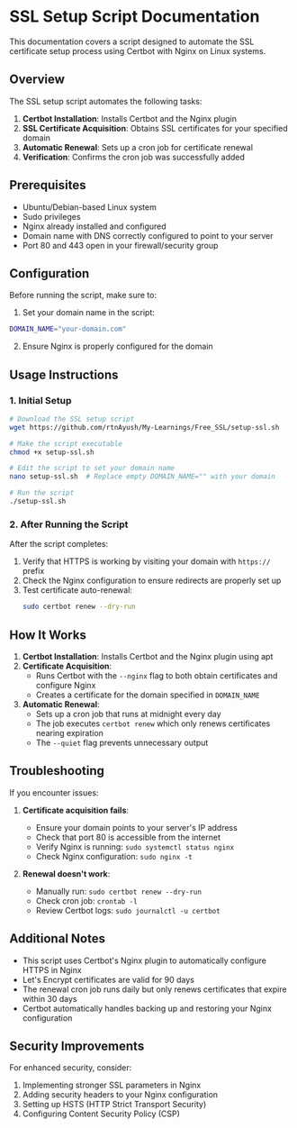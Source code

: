 # SSL Setup Script Documentation

This documentation covers a script designed to automate the SSL certificate setup process using Certbot with Nginx on Linux systems.

## Overview

The SSL setup script automates the following tasks:

1. **Certbot Installation**: Installs Certbot and the Nginx plugin
2. **SSL Certificate Acquisition**: Obtains SSL certificates for your specified domain
3. **Automatic Renewal**: Sets up a cron job for certificate renewal
4. **Verification**: Confirms the cron job was successfully added

## Prerequisites

- Ubuntu/Debian-based Linux system
- Sudo privileges
- Nginx already installed and configured
- Domain name with DNS correctly configured to point to your server
- Port 80 and 443 open in your firewall/security group

## Configuration

Before running the script, make sure to:

1. Set your domain name in the script:
```bash
DOMAIN_NAME="your-domain.com"
```

2. Ensure Nginx is properly configured for the domain

## Usage Instructions

### 1. Initial Setup

```bash
# Download the SSL setup script
wget https://github.com/rtnAyush/My-Learnings/Free_SSL/setup-ssl.sh

# Make the script executable
chmod +x setup-ssl.sh

# Edit the script to set your domain name
nano setup-ssl.sh  # Replace empty DOMAIN_NAME="" with your domain

# Run the script
./setup-ssl.sh
```

### 2. After Running the Script

After the script completes:

1. Verify that HTTPS is working by visiting your domain with `https://` prefix
2. Check the Nginx configuration to ensure redirects are properly set up
3. Test certificate auto-renewal:
   ```bash
   sudo certbot renew --dry-run
   ```

## How It Works

1. **Certbot Installation**: Installs Certbot and the Nginx plugin using apt
2. **Certificate Acquisition**: 
   - Runs Certbot with the `--nginx` flag to both obtain certificates and configure Nginx
   - Creates a certificate for the domain specified in `DOMAIN_NAME`
3. **Automatic Renewal**:
   - Sets up a cron job that runs at midnight every day
   - The job executes `certbot renew` which only renews certificates nearing expiration
   - The `--quiet` flag prevents unnecessary output

## Troubleshooting

If you encounter issues:

1. **Certificate acquisition fails**:
   - Ensure your domain points to your server's IP address
   - Check that port 80 is accessible from the internet
   - Verify Nginx is running: `sudo systemctl status nginx`
   - Check Nginx configuration: `sudo nginx -t`

2. **Renewal doesn't work**:
   - Manually run: `sudo certbot renew --dry-run`
   - Check cron job: `crontab -l`
   - Review Certbot logs: `sudo journalctl -u certbot`

## Additional Notes

- This script uses Certbot's Nginx plugin to automatically configure HTTPS in Nginx
- Let's Encrypt certificates are valid for 90 days
- The renewal cron job runs daily but only renews certificates that expire within 30 days
- Certbot automatically handles backing up and restoring your Nginx configuration

## Security Improvements

For enhanced security, consider:

1. Implementing stronger SSL parameters in Nginx
2. Adding security headers to your Nginx configuration
3. Setting up HSTS (HTTP Strict Transport Security)
4. Configuring Content Security Policy (CSP)
